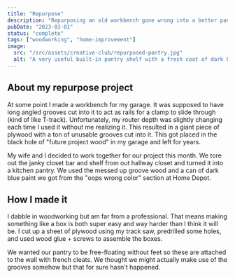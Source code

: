 ```yaml
---
title: "Repurpose"
description: "Repurposing an old workbench gone wrong into a better pantry."
pubDate: "2023-03-01"
status: "complete"
tags: ["woodworking", "home-improvement"]
image:
  src: "/src/assets/creative-club/repurposed-pantry.jpg"
  alt: "A very useful built-in pantry shelf with a fresh coat of dark blue paint behind it"
---
```


## About my repurpose project

At some point I made a workbench for my garage. It was supposed to have long angled grooves cut into it to act as rails for a clamp to slide through (kind of like T-track). Unfortunately, my router depth was slightly changing each time I used it without me realizing it. This resulted in a giant piece of plywood with a ton of unusable grooves cut into it. This got placed in the black hole of "future project wood" in my garage and left for years.

My wife and I decided to work together for our project this month. We tore out the janky closet bar and shelf from out hallway closet and turned it into a kitchen pantry. We used the messed up groove wood and a can of dark blue paint we got from the "oops wrong color" section at Home Depot.

## How I made it

I dabble in woodworking but am far from a professional. That means making something like a box is both super easy and way harder than I think it will be. I cut up a sheet of plywood using my track saw, predrilled some holes, and used wood glue + screws to assemble the boxes.

We wanted our pantry to be free-floating without feet so these are attached to the wall with french cleats. We thought we might actually make use of the grooves somehow but that for sure hasn't happened.
